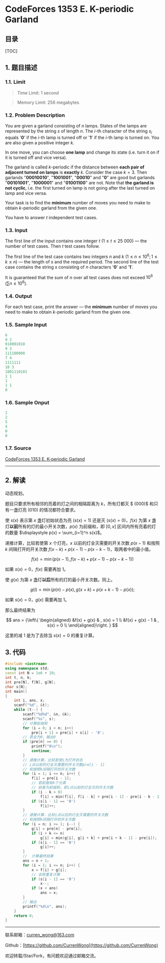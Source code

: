 CodeForces 1353 E. K-periodic Garland
===

目录
---

[TOC]

## 1. 题目描述

### 1.1. Limit

>Time Limit: 1 second

>Memory Limit: 256 megabytes

### 1.2. Problem Description

You are given a garland consisting of $n$ lamps. States of the lamps are represented by the string $s$ of length $n$. The $i$-th character of the string $s_i$ equals '**0**' if the $i$-th lamp is turned off or '**1**' if the $i$-th lamp is turned on. You are also given a positive integer $k$.

In one move, you can choose **one lamp** and change its state (i.e. turn it on if it is turned off and vice versa).

The garland is called $k$-periodic if the distance between   **each pair of adjacent turned on lamps** is **exactly** $k$. Consider the case $k=3$. Then garlands "**00010010**", "**1001001**", "**00010**" and "**0**" are good but garlands   "**00101001**",   "**1000001**" and   "**01001100**" are not. Note that **the garland is not cyclic**, i.e. the first turned on lamp is not going after the last turned on lamp and vice versa.

Your task is to find the **minimum** number of moves you need to make to obtain $k$-periodic garland from the given one.

You have to answer $t$ independent test cases.

### 1.3. Input

The first line of the input contains one integer $t$ ($1 \le t \le 25~ 000$) — the number of test cases. Then $t$ test cases follow.

The first line of the test case contains two integers $n$ and $k$ ($1 \le n \le 10^6; 1 \le k \le n$) — the length of $s$ and the required period. The second line of the test case contains the string $s$ consisting of $n$ characters   '**0**' and '**1**'.

It is guaranteed that the sum of $n$ over all test cases does not exceed $10^6$ ($\sum n \le 10^6$).

### 1.4. Output

For each test case, print the answer — the **minimum** number of moves you need to make to obtain $k$-periodic garland from the given one.

### 1.5. Sample Input

```cpp
6
9 2
010001010
9 3
111100000
7 4
1111111
10 3
1001110101
1 1
1
1 1
0
```

### 1.6. Sample Onput

```cpp
1
2
5
4
0
0
```

### 1.7. Source

[CodeForces 1353 E. K-periodic Garland](https://codeforces.com/problemset/problem/1353/E)

---

## 2. 解读

动态规划。

题目只要求所有相邻的亮着的灯之间的相隔距离为 $k$，所有灯都灭 $ (000)$ 和只有一盏灯亮 $(010)$ 的情况都符合要求。

使 $s(x)$ 表示第  $x$ 盏灯初始状态为亮 $(s(x) = 1)$ 还是灭 $(s(x) = 0)$，$f(x)$ 为第 $x$ 盏灯**以前**所有的灯的最小开关次数，$p(x)$ 为前缀和，即 $[0,x]$ 区间内所有亮着的灯的数量 $\displaystyle p(x) = \sum_{i=1}^n s(x)$。

递推计算，比较若使第 $x$ 个灯亮，$x$ 以前的灯全灭需要的开关次数 $p(x-1)$ 和按照 $k$ 间隔打开的开关次数 $f(x - k) + p(x - 1)- p(x - k - 1)$，取两者中的最小值。

$$
f(x) = \min (p(x-1), f(x - k) + p(x - 1)- p(x - k - 1))
$$

如果 $s(x) = 0$，$f(x)$ 需要再加 $1$。

使 $g(x)$ 为第 $x$ 盏灯**以后**所有的灯的最小开关次数。同上。

$$
g(i) = \min (p(n) - p(x), g(x + k) + p(x + k - 1) - p(x));
$$

如果 $s(x) = 0$，$g(x)$ 需要再加 $1$。

那么最终结果为

$$
ans =
{\left\{ \begin{aligned}
&f(x) + g(x) & , s(x) = 1 \\
&f(x) + g(x) - 1 & , s(x) = 0 \\
\end{aligned}\right. }
$$

这里的减 $1$ 是为了去除当 $s(x) = 0$ 的重复计算。

## 3. 代码

```cpp
#include <iostream>
using namespace std;
const int N = 1e6 + 10;
int t, n, k;
int pre[N], f[N], g[N];
char s[N];
int main()
{
    int i, ans, x;
    scanf("%d", &t);
    while (t--) {
        scanf("%d%d", &n, &k);
        scanf("%s", s);
        // 计算前缀和
        for (i = 0; i < n; i++)
            pre[i + 1] = pre[i] + s[i] - '0';
        // 若全为0，输出0
        if (pre[n] == 0) {
            printf("0\n");
            continue;
        }
        // 递推计算，比较若使i为打开状态
        // i点以前的灯全灭需要的开关次数pre[i - 1]
        // 和按照k间隔打开的开关次数
        for (i = 1; i <= n; i++) {
            f[i] = pre[i - 1];
            // 若前面有k个元素
            // 前者为前缀和，即i点以前的灯全灭的开关次数
            if (i - k > 0)
                f[i] = min(f[i], f[i - k] + pre[i - 1] - pre[i - k - 1]);
            if (s[i - 1] == '0')
                f[i]++;
        }
        // 递推计算，比较i点以后的灯全灭需要的开关次数
        // 和按照k间隔打开的开关次数
        for (i = n; i >= 1; i--) {
            g[i] = pre[n] - pre[i];
            if (i + k <= n)
                g[i] = min(g[i], g[i + k] + pre[i + k - 1] - pre[i]);
            if (s[i - 1] == '0')
                g[i]++;
        }
        //  计算最终结果
        ans = n + 1;
        for (i = 1; i <= n; i++) {
            x = f[i] + g[i];
            // 去除重复计算
            if (s[i - 1] == '0')
                x--;
            if (x < ans)
                ans = x;
        }
        // 输出
        printf("%d\n", ans);
    }
    return 0;
}

```

---

联系邮箱：curren_wong@163.com

Github：[https://github.com/CurrenWong](https://github.com/CurrenWong)

欢迎转载/Star/Fork，有问题欢迎通过邮箱交流。
